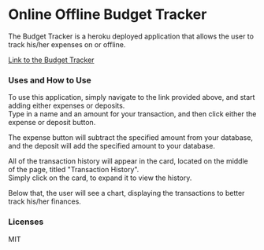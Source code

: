 # Online Offline Budget Tracker  
The Budget Tracker is a heroku deployed application that allows the user
to track his/her expenses on or offline.  

[Link to the Budget Tracker](https://mysterious-cliffs-78967.herokuapp.com/)  

### Uses and How to Use  
To use this application, simply navigate to the link provided above, 
and start adding either expenses or deposits.  
Type in a name and an amount for your transaction, and then click either the expense or deposit button.  

The expense button will subtract the specified amount from your database, and the 
deposit will add the specified amount to your database.  

All of the transaction history will appear in the card, located on the middle of the page, titled "Transaction History".  
Simply click on the card, to expand it to view the history.  

Below that, the user will see a chart, displaying the transactions to better track his/her finances.  

### Licenses  
MIT
